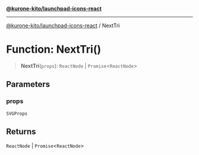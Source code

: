 [**@kurone-kito/launchpad-icons-react**](../README.md)

***

[@kurone-kito/launchpad-icons-react](../globals.md) / NextTri

# Function: NextTri()

> **NextTri**(`props`): `ReactNode` \| `Promise`\<`ReactNode`\>

## Parameters

### props

`SVGProps`

## Returns

`ReactNode` \| `Promise`\<`ReactNode`\>
